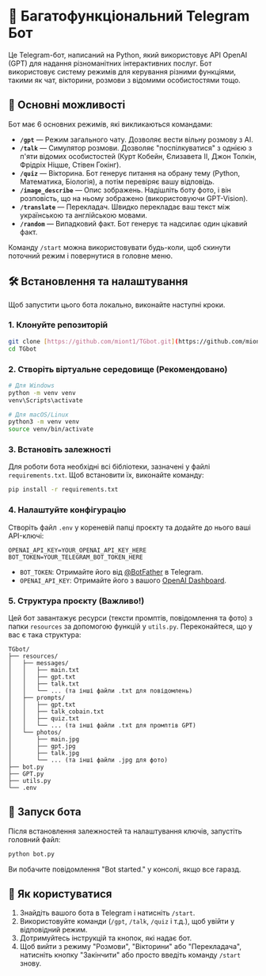# 🤖 Багатофункціональний Telegram Бот

Це Telegram-бот, написаний на Python, який використовує API OpenAI (GPT) для надання різноманітних інтерактивних послуг. Бот використовує систему режимів для керування різними функціями, такими як чат, вікторини, розмови з відомими особистостями тощо.

## 🌟 Основні можливості

Бот має 6 основних режимів, які викликаються командами:

* **`/gpt`** — Режим загального чату. Дозволяє вести вільну розмову з AI.
* **`/talk`** — Симулятор розмови. Дозволяє "поспілкуватися" з однією з п'яти відомих особистостей (Курт Кобейн, Єлизавета II, Джон Толкін, Фрідріх Ніцше, Стівен Гокінг).
* **`/quiz`** — Вікторина. Бот генерує питання на обрану тему (Python, Математика, Біологія), а потім перевіряє вашу відповідь.
* **`/image_describe`** — Опис зображень. Надішліть боту фото, і він розповість, що на ньому зображено (використовуючи GPT-Vision).
* **`/translate`** — Перекладач. Швидко перекладає ваш текст між українською та англійською мовами.
* **`/random`** — Випадковий факт. Бот генерує та надсилає один цікавий факт.

Команду `/start` можна використовувати будь-коли, щоб скинути поточний режим і повернутися в головне меню.

## 🛠️ Встановлення та налаштування

Щоб запустити цього бота локально, виконайте наступні кроки.

### 1. Клонуйте репозиторій

```bash
git clone [https://github.com/miont1/TGbot.git](https://github.com/miont1/TGbot.git)
cd TGbot
```

### 2. Створіть віртуальне середовище (Рекомендовано)

```bash
# Для Windows
python -m venv venv
venv\Scripts\activate

# Для macOS/Linux
python3 -m venv venv
source venv/bin/activate
```

### 3. Встановіть залежності

Для роботи бота необхідні всі бібліотеки, зазначені у файлі `requirements.txt`.
Щоб встановити їх, виконайте команду:

```bash
pip install -r requirements.txt
```

### 4. Налаштуйте конфігурацію

Створіть файл `.env` у кореневій папці проєкту та додайте до нього ваші API-ключі:

```.env
OPENAI_API_KEY=YOUR_OPENAI_API_KEY_HERE
BOT_TOKEN=YOUR_TELEGRAM_BOT_TOKEN_HERE
```

* `BOT_TOKEN`: Отримайте його від [@BotFather](https://t.me/BotFather) в Telegram.
* `OPENAI_API_KEY`: Отримайте його з вашого [OpenAI Dashboard](https://platform.openai.com/account/api-keys).

### 5. Структура проєкту (Важливо!)

Цей бот завантажує ресурси (тексти промптів, повідомлення та фото) з папки `resources` за допомогою функцій у `utils.py`. Переконайтеся, що у вас є така структура:

```
TGbot/
├── resources/
│   ├── messages/
│   │   ├── main.txt
│   │   ├── gpt.txt
│   │   ├── talk.txt
│   │   └── ... (та інші файли .txt для повідомлень)
│   ├── prompts/
│   │   ├── gpt.txt
│   │   ├── talk_cobain.txt
│   │   ├── quiz.txt
│   │   └── ... (та інші файли .txt для промптів GPT)
│   └── photos/
│       ├── main.jpg
│       ├── gpt.jpg
│       ├── talk.jpg
│       └── ... (та інші файли .jpg для фото)
├── bot.py
├── GPT.py
├── utils.py
└── .env
```

## 🚀 Запуск бота

Після встановлення залежностей та налаштування ключів, запустіть головний файл:

```bash
python bot.py
```
Ви побачите повідомлення "Bot started." у консолі, якщо все гаразд.

## 💬 Як користуватися

1.  Знайдіть вашого бота в Telegram і натисніть `/start`.
2.  Використовуйте команди (`/gpt`, `/talk`, `/quiz` і т.д.), щоб увійти у відповідний режим.
3.  Дотримуйтесь інструкцій та кнопок, які надає бот.
4.  Щоб вийти з режиму "Розмови", "Вікторини" або "Перекладача", натисніть кнопку "Закінчити" або просто введіть команду `/start` знову.
